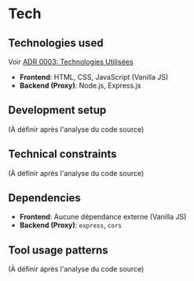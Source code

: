 # Tech

## Technologies used
Voir [ADR 0003: Technologies Utilisées](adr/0003-technologies-utilisees.md)
- **Frontend**: HTML, CSS, JavaScript (Vanilla JS)
- **Backend (Proxy)**: Node.js, Express.js

## Development setup
(À définir après l'analyse du code source)

## Technical constraints
(À définir après l'analyse du code source)

## Dependencies
- **Frontend**: Aucune dépendance externe (Vanilla JS)
- **Backend (Proxy)**: `express`, `cors`

## Tool usage patterns
(À définir après l'analyse du code source)
